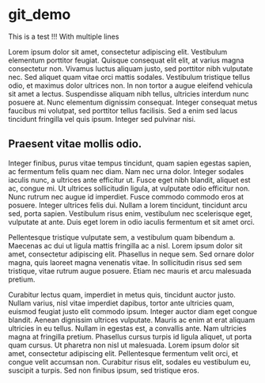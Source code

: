 # git_demo
This is a test !!!
With multiple lines

Lorem ipsum dolor sit amet, consectetur adipiscing elit. Vestibulum elementum porttitor feugiat. Quisque consequat elit elit, at varius magna consectetur non. Vivamus luctus aliquam justo, sed porttitor nibh vulputate nec. Sed aliquet quam vitae orci mattis sodales. Vestibulum tristique tellus odio, et maximus dolor ultrices non. In non tortor a augue eleifend vehicula sit amet a lectus. Suspendisse aliquam nibh tellus, ultricies interdum nunc posuere at. Nunc elementum dignissim consequat. Integer consequat metus faucibus mi volutpat, sed porttitor tellus facilisis. Sed a enim sed lacus tincidunt fringilla vel quis ipsum. Integer sed pulvinar nisi.

## Praesent vitae mollis odio.

Integer finibus, purus vitae tempus tincidunt, quam sapien egestas sapien, ac fermentum felis quam nec diam. Nam nec urna dolor. Integer sodales iaculis nunc, a ultrices ante efficitur ut. Fusce eget nibh blandit, aliquet est ac, congue mi. Ut ultrices sollicitudin ligula, at vulputate odio efficitur non. Nunc rutrum nec augue id imperdiet. Fusce commodo commodo eros at posuere. Integer ultrices felis dui. Nullam a lorem tincidunt, tincidunt arcu sed, porta sapien. Vestibulum risus enim, vestibulum nec scelerisque eget, vulputate at ante. Duis eget lorem in odio iaculis fermentum et sit amet orci.

Pellentesque tristique vulputate sem, a vestibulum quam bibendum a. Maecenas ac dui ut ligula mattis fringilla ac a nisl. Lorem ipsum dolor sit amet, consectetur adipiscing elit. Phasellus in neque sem. Sed ornare dolor magna, quis laoreet magna venenatis vitae. In sollicitudin risus sed sem tristique, vitae rutrum augue posuere. Etiam nec mauris et arcu malesuada pretium.

Curabitur lectus quam, imperdiet in metus quis, tincidunt auctor justo. Nullam varius, nisl vitae imperdiet dapibus, tortor ante ultricies quam, euismod feugiat justo elit commodo ipsum. Integer auctor diam eget congue blandit. Aenean dignissim ultrices vulputate. Mauris ac enim at erat aliquam ultricies in eu tellus. Nullam in egestas est, a convallis ante. Nam ultricies magna at fringilla pretium. Phasellus cursus turpis id ligula aliquet, ut porta quam cursus. Ut pharetra non nisl ut malesuada. Lorem ipsum dolor sit amet, consectetur adipiscing elit. Pellentesque fermentum velit orci, et congue velit accumsan non. Curabitur risus elit, sodales eu vestibulum eu, suscipit a turpis. Sed non finibus ipsum, sed tristique eros.